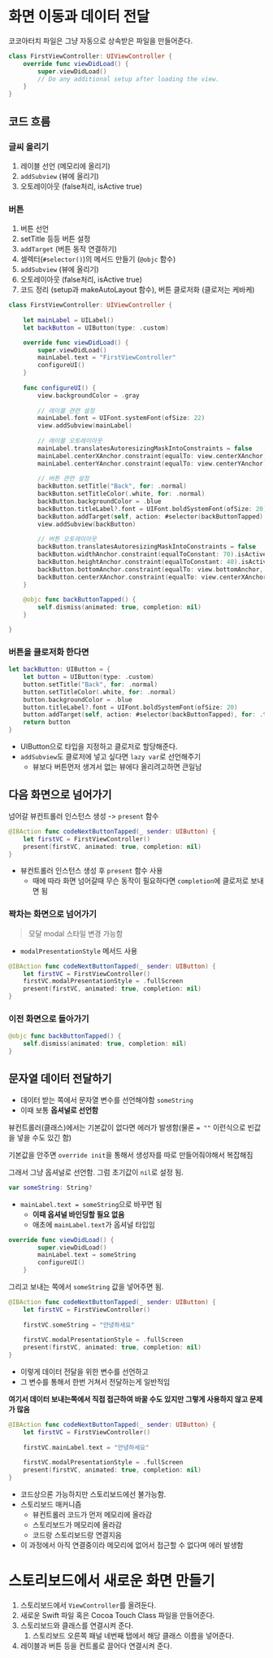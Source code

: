 # 화면 이동과 데이터 전달
코코아터치 파일은 그냥 자동으로 상속받은 파일을 만들어준다.
```swift
class FirstViewController: UIViewController {
    override func viewDidLoad() {
        super.viewDidLoad()
        // Do any additional setup after loading the view.
    }
}
```

## 코드 흐름

### 글씨 올리기
1. 레이블 선언 (메모리에 올리기)
2. `addSubview` (뷰에 올리기)
3. 오토레이아웃 (false처리, isActive true)
### 버튼
1. 버튼 선언
2. setTitle 등등 버튼 설정
3. `addTarget` (버튼 동작 연결하기)
4. 셀렉터(`#selector()`)의 메서드 만들기 (`@objc` 함수)
5. `addSubview` (뷰에 올리기)
6. 오토레이아웃 (false처리, isActive true)
7. 코드 정리 (setup과 makeAutoLayout 함수), 버튼 클로저화 (클로저는 케바케)

```swift
class FirstViewController: UIViewController {
    
    let mainLabel = UILabel()
    let backButton = UIButton(type: .custom)

    override func viewDidLoad() {
        super.viewDidLoad()
        mainLabel.text = "FirstViewController"
        configureUI()
    }
    
    func configureUI() {
        view.backgroundColor = .gray
        
        // 레이블 관련 설정
        mainLabel.font = UIFont.systemFont(ofSize: 22)
        view.addSubview(mainLabel)
        
        // 레이블 오토레이아웃
        mainLabel.translatesAutoresizingMaskIntoConstraints = false
        mainLabel.centerXAnchor.constraint(equalTo: view.centerXAnchor).isActive = true
        mainLabel.centerYAnchor.constraint(equalTo: view.centerYAnchor).isActive = true
        
        // 버튼 관련 설정
        backButton.setTitle("Back", for: .normal)
        backButton.setTitleColor(.white, for: .normal)
        backButton.backgroundColor = .blue
        backButton.titleLabel?.font = UIFont.boldSystemFont(ofSize: 20)
        backButton.addTarget(self, action: #selector(backButtonTapped), for: .touchUpInside)
        view.addSubview(backButton)
        
        // 버튼 오토레이아웃
        backButton.translatesAutoresizingMaskIntoConstraints = false
        backButton.widthAnchor.constraint(equalToConstant: 70).isActive = true
        backButton.heightAnchor.constraint(equalToConstant: 40).isActive = true
        backButton.bottomAnchor.constraint(equalTo: view.bottomAnchor, constant: -40).isActive = true
        backButton.centerXAnchor.constraint(equalTo: view.centerXAnchor).isActive = true
    }
    
    @objc func backButtonTapped() {
        self.dismiss(animated: true, completion: nil)
    }

}
```

### 버튼을 클로저화 한다면
```swift
let backButton: UIButton = {
	let button = UIButton(type: .custom)
	button.setTitle("Back", for: .normal)
	button.setTitleColor(.white, for: .normal)
	button.backgroundColor = .blue
	button.titleLabel?.font = UIFont.boldSystemFont(ofSize: 20)
	button.addTarget(self, action: #selector(backButtonTapped), for: .touchUpInside)
    return button
}
```
- UIButton으로 타입을 지정하고 클로저로 할당해준다.
- `addSubview`도 클로저에 넣고 싶다면 `lazy var`로 선언해주기
	- 뷰보다 버튼먼저 생겨서 없는 뷰에다 올리려고하면 큰일남
## 다음 화면으로 넘어가기

넘어갈 뷰컨트롤러 인스턴스 생성 -> `present` 함수

```swift
@IBAction func codeNextButtonTapped(_ sender: UIButton) {
	let firstVC = FirstViewController()
	present(firstVC, animated: true, completion: nil)
}
```
- 뷰컨트롤러 인스턴스 생성 후 `present` 함수 사용
	- 때에 따라 화면 넘어갈때 무슨 동작이 필요하다면 `completion`에 클로저로 보내면 됨
### 꽉차는 화면으로 넘어가기
> 모달 modal 스타일 변경 가능함
- `modalPresentationStyle` 메서드 사용

```swift
@IBAction func codeNextButtonTapped(_ sender: UIButton) {
	let firstVC = FirstViewController()
	firstVC.modalPresentationStyle = .fullScreen
	present(firstVC, animated: true, completion: nil)
}
```

### 이전 화면으로 돌아가기
```swift
@objc func backButtonTapped() {
	self.dismiss(animated: true, completion: nil)
}
```

## 문자열 데이터 전달하기
- 데이터 받는 쪽에서 문자열 변수를 선언해야함 `someString`
- 이때 보통 **옵셔널로 선언함**

뷰컨트롤러(클래스)에서는 기본값이 없다면 에러가 발생함(물론 `= ""` 이런식으로 빈값을 넣을 수도 있긴 함)

기본값을 안주면 `override init`을 통해서 생성자를 따로 만들어줘야해서 복잡해짐

그래서 그냥 옵셔널로 선언함.
그럼 초기값이 `nil`로 설정 됨.

```swift
var someString: String?
```

- `mainLabel.text = someString`으로 바꾸면 됨
	- **이때 옵셔널 바인딩할 필요 없음**
	- 애초에 `mainLabel.text`가 옵셔널 타입임

```swift
override func viewDidLoad() {
        super.viewDidLoad()
        mainLabel.text = someString        
        configureUI()
    }
```

그리고 보내는 쪽에서 `someString` 값을 넣어주면 됨.
```swift
@IBAction func codeNextButtonTapped(_ sender: UIButton) {
	let firstVC = FirstViewController()
	
	firstVC.someString = "안녕하세요"
	
	firstVC.modalPresentationStyle = .fullScreen
	present(firstVC, animated: true, completion: nil)
}
```
- 이렇게 데이터 전달을 위한 변수를 선언하고
- 그 변수를 통해서 한번 거쳐서 전달하는게 일반적임

**여기서 데이터 보내는쪽에서 직접 접근하여 바꿀 수도 있지만
그렇게 사용하지 않고 문제가 많음**
```swift
@IBAction func codeNextButtonTapped(_ sender: UIButton) {
	let firstVC = FirstViewController()
	
	firstVC.mainLabel.text = "안녕하세요"
	
	firstVC.modalPresentationStyle = .fullScreen
	present(firstVC, animated: true, completion: nil)
}
```
- 코드상으론 가능하지만 스토리보드에선 불가능함.
- 스토리보드 매커니즘
	- 뷰컨트롤러 코드가 먼저 메모리에 올라감
	- 스토리보드가 메모리에 올라감
	- 코드랑 스토리보드랑 연결지음
- 이 과정에서 아직 연결중이라 메모리에 없어서 접근할 수 없다며 에러 발생함

# 스토리보드에서 새로운 화면 만들기
1. 스토리보드에서 `ViewController`를 올려둔다.
2. 새로운 Swift 파일 혹은 Cocoa Touch Class 파일을 만들어준다.
3. 스토리보드와 클래스를 연결시켜 준다.
	1. 스토리보드 오른쪽 패널 네번째 탭에서 해당 클래스 이름을 넣어준다.
4. 레이블과 버튼 등을 컨트롤로 끌어다 연결시켜 준다.